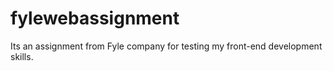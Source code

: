 # fylewebassignment
Its an assignment from Fyle company for testing my front-end development skills.
